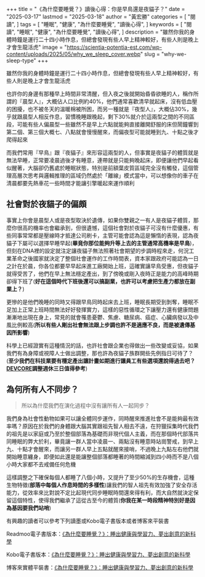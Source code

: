 +++
title = "《為什麼要睡覺？》讀後心得：你是早鳥還是夜貓子？"
date = "2025-03-17"
lastmod = "2025-03-18"
author = "黃宏勝"
categories = [
  "閱讀",
]
tags = [
  "睡眠",
  "健康",
  "為什麼要睡覺",
  "讀後心得",
]
keywords = [
  "閱讀",
  "睡眠",
  "健康",
  "為什麼要睡覺",
  "讀後心得",
]
description = "雖然你我的身體時鐘是運行二十四小時作息，但總會發現有些人早上精神較好，有些人則是晚上才會生龍活虎"
image = "https://scientia-potentia-est.com/wp-content/uploads/2025/05/why_we_sleep_cover.webp"
slug = "why-we-sleep-type"
+++

雖然你我的身體時鐘是運行二十四小時作息，但總會發現有些人早上精神較好，有些人則是晚上才會生龍活虎

也許你的身邊有那種早上時間非常清醒，但入夜之後就開始昏昏欲睡的人，稱作所謂的『晨型人』，大概佔人口比例約40%，他們通常喜歡清早就起床，沒有低血壓的困擾，也不被冬天的溫暖棉被所困，而另一種就是『夜型人』，大概佔30%，幾乎就跟晨型人相反作息，習慣晚睡跟晚起，剩下30%就介於這兩型之間的不同區段，可能有些人偏晨型一些雖然不是早上六點就能夠直接離開舒服的床但鬧鐘響到第二個、第三個大概七、八點就會慢慢醒來，而偏夜型可能就睡到九、十點之後才爬得起來

而我們常用『早鳥』跟『夜貓子』來形容這兩型的人，但事實是夜貓子的體質就是無法早睡，正常要凌晨過後才有睡意，連帶就是只能夠晚起床，即便讓他們早起看似醒著，大腦卻仍舊處於睡眠狀態，特別是前額葉皮質區域完全沒有觸發，這個管理高層次思考與邏輯推理的區域仍然處於「離線」模式當中，可以想像你的車子在清晨都要先熱車花一些時間才能讓引擎暖起來運作順利

## 社會對於夜貓子的偏頗

事實上你會是晨型人或是夜型取決於遺傳，如果你雙親之一有人是夜貓子體質，那麼你很高的機率也會繼承到，但很遺憾，這個社會對於夜貓子可沒有什麼優惠，有些同事常常都是壓線時才抵達公司刷卡，主管可能會認為這是懶惰的表現，認為夜貓子下屬可以選擇早睡早起(**畢竟你那位能夠升等上去的主管通常高機率是早鳥**)，但刻在DNA裡的設定就注定讓夜貓子無法照著社會期望的步調時程來走，何況工業革命之後國家就決定了整個社會運作的工作時間表，資本家跟政府可能認為一日之計在於晨，你各位都要早早起床進工廠開始上班，這確實讓早鳥受惠，但夜貓子就得受苦了，他們在早上無法穩定產出，到了傍晚或剛入夜時正是能力的高峰時期卻得下班了(**好在這個時代下班後還可以搞副業，也許可以考慮把生產力都放在副業上？**)

更慘的是他們晚睡的同時又得跟早鳥同時起床去上班，睡眠長期受到剝奪，睡眠不足加上正常上班時間無法好好發揮實力，這樣的惡性循環之下讓壓力還有健康問題漸漸地出現在身上，常見的就會罹患憂鬱、焦慮、糖尿病、癌症、心臟病發以及中風比例較高(**所以有些人剛出社會無法跟上步調也許不是適應不良，而是被遺傳基因所影響**)

科學上已經證實有這種情況的話，也許社會跟企業也得做出一些改變或妥協，如果我們有為身障或視障人士做出調整，那也許為夜貓子族群開些先例指日可待了？(**至少我們在科技業要有穩定產出讓計畫如期進行讓員工有些選項還說得過去吧？[DEVCORE](https://www.facebook.com/story.php/?story_fbid=938214071643547&id=100063648890218&_rdr)調整週休三日值得參考**)

## 為何所有人不同步？

> 所以為什麼我們在演化過程中沒有讓所有人一起同步？

我們身為社會性動物如果可以讓全體同步運作，同時醒來推進社會不是能夠最有效率嗎？原因在於我們的身體跟大腦其實跟祖先智人相去不遠，在狩獵採集時代我們的祖先是以家庭或乃至於整個部落為基礎而非現代個人主義，而在那個時代部落共同睡眠的弊大於利，畢竟讓一群人當中凌晨一、兩點沒有睡意時站崗警戒，到早上九、十點才會醒來，而讓另一群人早上五點就醒來接哨，不過晚上九點左右他們就開始睡意纏身，即便如此還是能讓整個部落都睡著的時間縮減到四小時而不是八個小時大家都不去戒備任何危機

這樣調整之下確保每個人都睡了八個小時，又提升了至少50%的生存機會，這種生物特徵(**部落中每個人作息時間的多樣性**)讓我們的智人祖先有效加強了安全存活能力，從效率來比對說不定比起現代同步睡眠時間還來得有利，而大自然就決定保留這個特性，使得我們繼承了這從古至今的體質(**你我在某一時段精神特別好是因為基因要我們站哨**)

有興趣的讀者可以參考下列讀墨或Kobo電子書版本或者博客來平裝書

Readmoo電子書版本：[《為什麼要睡覺？》：睡出健康與學習力、夢出創意的新科學](https://moo.im/a/1ijmnu)

Kobo電子書版本：[《為什麼要睡覺？》：睡出健康與學習力、夢出創意的新科學](https://r10.to/hkIrxm)

博客來實體平裝書：[《為什麼要睡覺？》：睡出健康與學習力、夢出創意的新科學](https://www.books.com.tw/exep/assp.php/scientia/products/0010959050?utm_source=scientia&utm_medium=ap-books&utm_content=recommend&utm_campaign=ap-202504)
